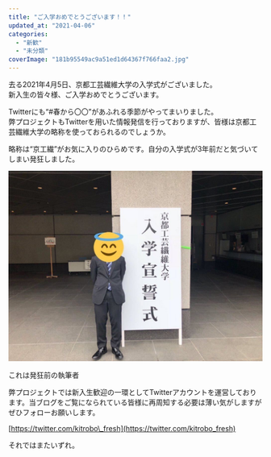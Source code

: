 ```yaml
---
title: "ご入学おめでとうございます！！"
updated_at: "2021-04-06"
categories: 
  - "新歓"
  - "未分類"
coverImage: "181b95549ac9a51ed1d64367f766faa2.jpg"
---
```


去る2021年4月5日、京都工芸繊維大学の入学式がございました。  
新入生の皆々様、ご入学おめでとうございます。

Twitterにも“#春から〇〇”があふれる季節がやってまいりました。  
弊プロジェクトもTwitterを用いた情報発信を行っておりますが、皆様は京都工芸繊維大学の略称を使っておられるのでしょうか。

略称は“京工繊”がお気に入りのひらめです。自分の入学式が3年前だと気づいてしまい発狂しました。

[![](images/181b95549ac9a51ed1d64367f766faa2.jpg)](https://www.fortefibre.net/blog/wp-content/uploads/2021/04/181b95549ac9a51ed1d64367f766faa2.jpg)

これは発狂前の執筆者

弊プロジェクトでは新入生歓迎の一環としてTwitterアカウントを運営しております。当ブログをご覧になられている皆様に再周知する必要は薄い気がしますがぜひフォローお願いします。

[https://twitter.com/kitrobo\_fresh](https://twitter.com/kitrobo_fresh)

それではまたいずれ。

